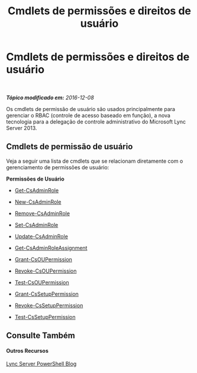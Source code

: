 ﻿---
title: Cmdlets de permissões e direitos de usuário
TOCTitle: Cmdlets de permissões e direitos de usuário
ms:assetid: b53aae4c-651f-4cbc-a762-ba818d63897e
ms:mtpsurl: https://technet.microsoft.com/pt-br/library/Gg415672(v=OCS.15)
ms:contentKeyID: 49307851
ms.date: 12/10/2016
mtps_version: v=OCS.15
ms.translationtype: HT
---

# Cmdlets de permissões e direitos de usuário

 

_**Tópico modificado em:** 2016-12-08_

Os cmdlets de permissão de usuário são usados principalmente para gerenciar o RBAC (controle de acesso baseado em função), a nova tecnologia para a delegação de controle administrativo do Microsoft Lync Server 2013.

## Cmdlets de permissão de usuário

Veja a seguir uma lista de cmdlets que se relacionam diretamente com o gerenciamento de permissões de usuário:

**Permissões de Usuário**

  -   
    [Get-CsAdminRole](get-csadminrole.md)

  -   
    [New-CsAdminRole](new-csadminrole.md)

  -   
    [Remove-CsAdminRole](remove-csadminrole.md)

  -   
    [Set-CsAdminRole](set-csadminrole.md)

  -   
    [Update-CsAdminRole](update-csadminrole.md)

  -   
    [Get-CsAdminRoleAssignment](get-csadminroleassignment.md)

  -   
    [Grant-CsOUPermission](grant-csoupermission.md)

  -   
    [Revoke-CsOUPermission](revoke-csoupermission.md)

  -   
    [Test-CsOUPermission](test-csoupermission.md)

  -   
    [Grant-CsSetupPermission](grant-cssetuppermission.md)

  -   
    [Revoke-CsSetupPermission](revoke-cssetuppermission.md)

  -   
    [Test-CsSetupPermission](test-cssetuppermission.md)

## Consulte Também

#### Outros Recursos

[Lync Server PowerShell Blog](http://go.microsoft.com/fwlink/?linkid=203150%26clcid=0x416)

